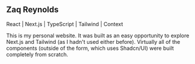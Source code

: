 ## Zaq Reynolds

React | Next.js | TypeScript | Tailwind | Context

This is my personal website.  It was built as an easy opportunity to explore Next.js and Tailwind (as I hadn't used either before).  Virtually all of the components (outside of the form, which uses Shadcn/UI) were built completely from scratch.
